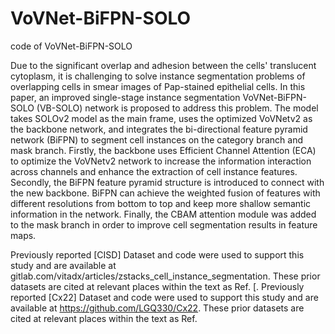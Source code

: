 # VoVNet-BiFPN-SOLO
code of VoVNet-BiFPN-SOLO

Due to the significant overlap and adhesion between the cells' translucent cytoplasm, it is challenging to solve instance segmentation problems of overlapping cells in smear images of Pap-stained epithelial cells. In this paper, an improved single-stage instance segmentation VoVNet-BiFPN-SOLO (VB-SOLO) network is proposed to address this problem. The model takes SOLOv2 model as the main frame, uses the optimized VoVNetv2 as the backbone network, and integrates the bi-directional feature pyramid network (BiFPN) to segment cell instances on the category branch and mask branch. Firstly, the backbone uses Efficient Channel Attention (ECA) to optimize the VoVNetv2 network to increase the information interaction across channels and enhance the extraction of cell instance features. Secondly, the BiFPN feature pyramid structure is introduced to connect with the new backbone. BiFPN can achieve the weighted fusion of features with different resolutions from bottom to top and keep more shallow semantic information in the network. Finally, the CBAM attention module was added to the mask branch in order to improve cell segmentation results in feature maps.

Previously reported [CISD] Dataset and code were used to support this study and are available at gitlab.com/vitadx/articles/zstacks_cell_instance_segmentation. These prior datasets are cited at relevant places within the text as Ref. [. Previously reported [Cx22] Dataset and code were used to support this study and are available at https://github.com/LGQ330/Cx22. These prior datasets are cited at relevant places within the text as Ref.  
